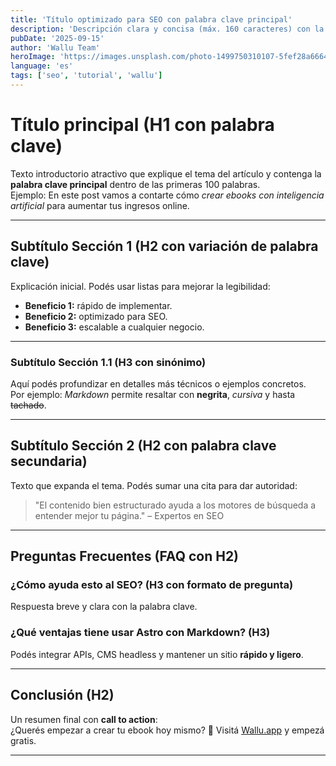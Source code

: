 ```yaml
---
title: 'Título optimizado para SEO con palabra clave principal'
description: 'Descripción clara y concisa (máx. 160 caracteres) con la palabra clave y llamada a la acción.'
pubDate: '2025-09-15'
author: 'Wallu Team'
heroImage: 'https://images.unsplash.com/photo-1499750310107-5fef28a66643?w=800&h=400&fit=crop'
language: 'es'
tags: ['seo', 'tutorial', 'wallu']
---
```


# Título principal (H1 con palabra clave)

Texto introductorio atractivo que explique el tema del artículo y contenga la **palabra clave principal** dentro de las primeras 100 palabras.  
Ejemplo: En este post vamos a contarte cómo *crear ebooks con inteligencia artificial* para aumentar tus ingresos online.

---

## Subtítulo Sección 1 (H2 con variación de palabra clave)

Explicación inicial. Podés usar listas para mejorar la legibilidad:

- **Beneficio 1:** rápido de implementar.  
- **Beneficio 2:** optimizado para SEO.  
- **Beneficio 3:** escalable a cualquier negocio.

---

### Subtítulo Sección 1.1 (H3 con sinónimo)

Aquí podés profundizar en detalles más técnicos o ejemplos concretos.  
Por ejemplo: *Markdown* permite resaltar con **negrita**, *cursiva* y hasta ~~tachado~~.

---

## Subtítulo Sección 2 (H2 con palabra clave secundaria)

Texto que expanda el tema. Podés sumar una cita para dar autoridad:

> "El contenido bien estructurado ayuda a los motores de búsqueda a entender mejor tu página." – Expertos en SEO

---

## Preguntas Frecuentes (FAQ con H2)

### ¿Cómo ayuda esto al SEO? (H3 con formato de pregunta)

Respuesta breve y clara con la palabra clave.  

### ¿Qué ventajas tiene usar Astro con Markdown? (H3)

Podés integrar APIs, CMS headless y mantener un sitio **rápido y ligero**.

---

## Conclusión (H2)

Un resumen final con **call to action**:  
¿Querés empezar a crear tu ebook hoy mismo? 🚀 Visitá [Wallu.app](https://wallu.app) y empezá gratis.

---
